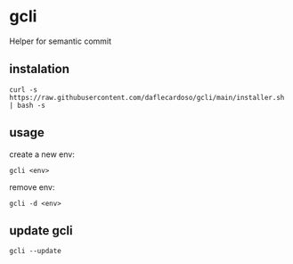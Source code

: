 # gcli
Helper for semantic commit

## instalation

```curl -s https://raw.githubusercontent.com/daflecardoso/gcli/main/installer.sh | bash -s```

## usage

create a new env:

```gcli <env>```

remove env:

```gcli -d <env>```

## update gcli

```gcli --update```

